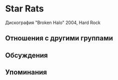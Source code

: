 # Star Rats

Дискография
"Broken Halo" 2004, Hard Rock

## Отношения с другими группами


## Обсуждения


## Упоминания

